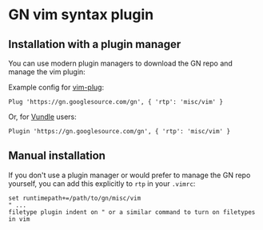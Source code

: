 # GN vim syntax plugin

## Installation with a plugin manager

You can use modern plugin managers to download the GN repo and manage the vim
plugin:

Example config for [vim-plug](https://github.com/junegunn/vim-plug):

```
Plug 'https://gn.googlesource.com/gn', { 'rtp': 'misc/vim' }
```

Or, for [Vundle](https://github.com/VundleVim/Vundle.vim) users:

```
Plugin 'https://gn.googlesource.com/gn', { 'rtp': 'misc/vim' }
```

## Manual installation

If you don't use a plugin manager or would prefer to manage the GN repo
yourself, you can add this explicitly to `rtp` in your `.vimrc`:

```
set runtimepath+=/path/to/gn/misc/vim
" ...
filetype plugin indent on " or a similar command to turn on filetypes in vim
```
